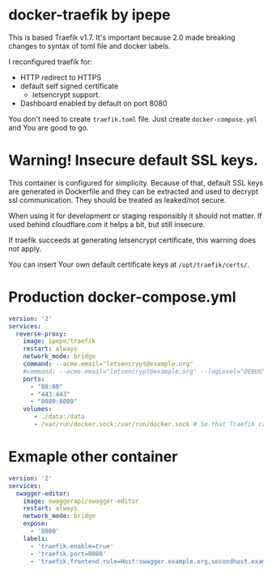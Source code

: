 # docker-traefik by ipepe
This is based Traefik v1.7. It's important because 2.0 made breaking changes to syntax of toml file and docker labels.

I reconfigured traefik for:
 * HTTP redirect to HTTPS
 * default self signed certificate
   * letsencrypt support.
 * Dashboard enabled by default on port 8080

You don't need to create `traefik.toml` file. Just create `docker-compose.yml` and You are good to go.

# Warning! Insecure default SSL keys.
This container is configured for simplicity. Because of that, default SSL keys are generated in Dockerfile and they can be extracted and used to decrypt ssl communication. They should be treated as leaked/not secure. 

When using it for development or staging responsibly it should not matter. If used behind cloudflare.com it helps a bit, but still insecure.

If traefik succeeds at generating letsencrypt certificate, this warning does not apply. 

You can insert Your own default certificate keys at `/opt/traefik/certs/`.

# Production docker-compose.yml

```yaml
version: '2'
services:
  reverse-proxy:
    image: ipepe/traefik
    restart: always
    network_mode: bridge
    command: --acme.email="letsencrypt@example.org"
    #command: --acme.email="letsencrypt@example.org" --logLevel="DEBUG" --debug=true
    ports:
      - "80:80"
      - "443:443"
      - "8080:8080"
    volumes:
       - ./data:/data
       - /var/run/docker.sock:/var/run/docker.sock # So that Traefik can listen to the Docker events

```

# Exmaple other container
```yaml
version: '2'
services:
  swagger-editor:
    image: swaggerapi/swagger-editor
    restart: always
    network_mode: bridge
    expose:
      - '8080'
    labels:
      - 'traefik.enable=true'
      - 'traefik.port=8080'
      - 'traefik.frontend.rule=Host:swagger.example.org,secondhost.example.org'
```
